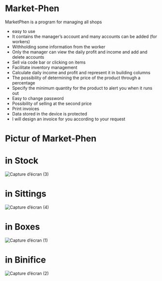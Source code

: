# Market-Phen
MarketPhen is a program for managing all shops
* easy to use
* It contains the manager’s account and many accounts can be added (for workers)
* Withholding some information from the worker
* Only the manager can view the daily profit and income and add and delete accounts
* Sell via code bar or clicking on items
* Facilitate inventory management
* Calculate daily income and profit and represent it in building columns
* The possibility of determining the price of the product through a percentage
* Specify the minimum quantity for the product to alert you when it runs out
* Easy to change password
* Possibility of selling at the second price
* Print invoices
* Data stored in the device is protected
* I will design an invoice for you according to your request

# Pictur of Market-Phen
# in Stock
![Capture d’écran (3)](https://github.com/MrAbdelhadi/Market-Phen/assets/162979695/d3281010-4dfd-42e8-a0cf-a0ad4241c954)
# in Sittings
![Capture d’écran (4)](https://github.com/MrAbdelhadi/Market-Phen/assets/162979695/7c50e7d6-330c-4a9b-b464-cd8f7fe0b4ae)
# in Boxes
![Capture d’écran (1)](https://github.com/MrAbdelhadi/Market-Phen/assets/162979695/eb40db73-6a3e-4dc9-92fa-05a8d1bf7142)
# in Binifice
![Capture d’écran (2)](https://github.com/MrAbdelhadi/Market-Phen/assets/162979695/08890aba-a872-44f2-b410-51fdfad7b34b)
